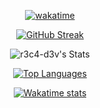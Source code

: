 <div align="center">
  
[![wakatime](https://wakatime.com/badge/user/e564edaf-066d-4722-bb80-acfb140d2fbe.svg)](https://wakatime.com/@e564edaf-066d-4722-bb80-acfb140d2fbe)
  
</div>

<div align="center">
  
[![GitHub Streak](https://streak-stats.demolab.com?user=r3c4-d3v&theme=transparent&hide_border=true&hide_longest_streak=false&card_width=495&hide_current_streak=false)](https://git.io/streak-stats) 
  
![r3c4-d3v's Stats](https://github-readme-stats.vercel.app/api?username=r3c4-d3v&include_all_commits&card_width=495&theme=transparent&show_icons=true&hide_border=true&count_private=true)
  
[![Top Languages](https://github-readme-stats.vercel.app/api/top-langs/?username=r3c4-d3v&theme=transparent&show_icons=true&langs_count=4&card_width=495&hide_border=true)](https://github.com/r3c4-d3v/github-readme-stats)
  
[![Wakatime stats](https://github-readme-stats.vercel.app/api/wakatime?username=R3C4&theme=transparent&card_width=495&hide_border=true&number_format=long&langs_count=5)](https://github.com/r3c4-d3v/github-readme-stats)
  
</div>

